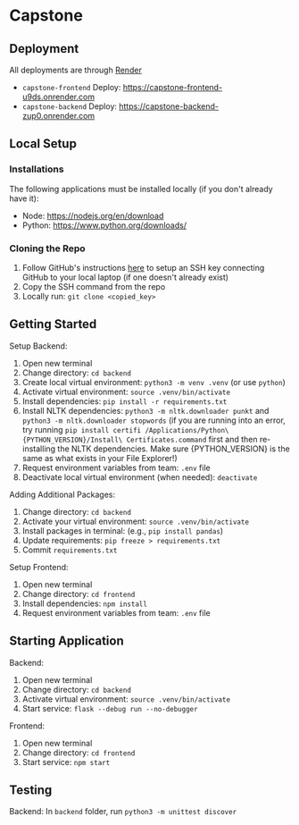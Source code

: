# Capstone

## Deployment
All deployments are through [Render](https://dashboard.render.com/)
- `capstone-frontend` Deploy: https://capstone-frontend-u9ds.onrender.com
- `capstone-backend` Deploy: https://capstone-backend-zup0.onrender.com

## Local Setup

### Installations
The following applications must be installed locally (if you don't already have it):
- Node: https://nodejs.org/en/download
- Python: https://www.python.org/downloads/

### Cloning the Repo
1. Follow GitHub's instructions [here](https://docs.github.com/en/authentication/connecting-to-github-with-ssh/generating-a-new-ssh-key-and-adding-it-to-the-ssh-agent) to setup an SSH key connecting GitHub to your local laptop (if one doesn't already exist)
2. Copy the SSH command from the repo
3. Locally run: `git clone <copied_key>`

## Getting Started

Setup Backend:
1. Open new terminal
2. Change directory: `cd backend`
3. Create local virtual environment: `python3 -m venv .venv` (or use `python`)
4. Activate virtual environment: `source .venv/bin/activate`
5. Install dependencies: `pip install -r requirements.txt`
6. Install NLTK dependencies: `python3 -m nltk.downloader punkt` and `python3 -m nltk.downloader stopwords` (if you are running into an error, try running `pip install certifi /Applications/Python\ {PYTHON_VERSION}/Install\ Certificates.command` first and then re-installing the NLTK dependencies. Make sure {PYTHON_VERSION} is the same as what exists in your File Explorer!)
7. Request environment variables from team: `.env` file
8. Deactivate local virtual environment (when needed): `deactivate`

Adding Additional Packages:
1. Change directory: `cd backend`
2. Activate your virtual environment: `source .venv/bin/activate`
3. Install packages in terminal: (e.g., `pip install pandas`)
4. Update requirements: `pip freeze > requirements.txt`
5. Commit `requirements.txt`

Setup Frontend:
1. Open new terminal
2. Change directory: `cd frontend`
3. Install dependencies: `npm install`
4. Request environment variables from team: `.env` file

## Starting Application

Backend:
1. Open new terminal
2. Change directory: `cd backend`
3. Activate virtual environment: `source .venv/bin/activate`
4. Start service: `flask --debug run --no-debugger`

Frontend:
1. Open new terminal
2. Change directory: `cd frontend`
3. Start service: `npm start`

## Testing

Backend: In `backend` folder, run `python3 -m unittest discover`
